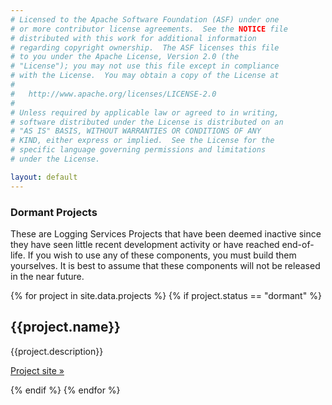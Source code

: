 ```yaml
---
# Licensed to the Apache Software Foundation (ASF) under one
# or more contributor license agreements.  See the NOTICE file
# distributed with this work for additional information
# regarding copyright ownership.  The ASF licenses this file
# to you under the Apache License, Version 2.0 (the
# "License"); you may not use this file except in compliance
# with the License.  You may obtain a copy of the License at
#
#   http://www.apache.org/licenses/LICENSE-2.0
#
# Unless required by applicable law or agreed to in writing,
# software distributed under the License is distributed on an
# "AS IS" BASIS, WITHOUT WARRANTIES OR CONDITIONS OF ANY
# KIND, either express or implied.  See the License for the
# specific language governing permissions and limitations
# under the License.

layout: default
---
```


### Dormant Projects

These are Logging Services Projects that have been deemed inactive since they have seen little recent
development activity or have reached end-of-life. If you wish to use any of these components, you must
build them yourselves. It is best to assume that these components will not be released in the near 
future.

<div class="projects">
    {% for project in site.data.projects %}
      {% if project.status == "dormant" %}
      <div class="project">
        <h2>{{project.name}}</h2>
        <p>{{project.description}}</p>
        <p><a target="_blank" class="btn" href="{{project.url}}">Project site &raquo;</a></p>
      </div>
      {% endif %}
    {% endfor %}      
</div>
